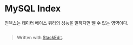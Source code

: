 # MySQL Index

인덱스는 데이터 베이스 쿼리의 성능을 말하자면 뺄 수 없는 영역이다. 

## 






> Written with [StackEdit](https://stackedit.io/).
<!--stackedit_data:
eyJoaXN0b3J5IjpbLTc4NDY0MjU4MCw4NDA4MjU0MF19
-->